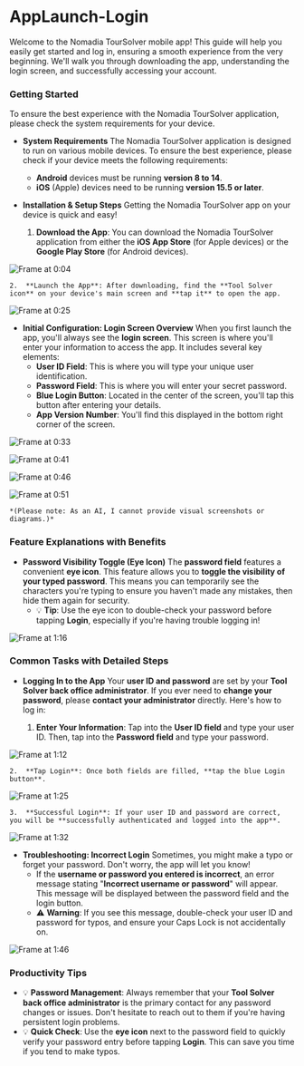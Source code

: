 # AppLaunch-Login

Welcome to the Nomadia TourSolver mobile app! This guide will help you easily get started and log in, ensuring a smooth experience from the very beginning. We'll walk you through downloading the app, understanding the login screen, and successfully accessing your account.

### Getting Started

To ensure the best experience with the Nomadia TourSolver application, please check the system requirements for your device.

*   **System Requirements**
    The Nomadia TourSolver application is designed to run on various mobile devices. To ensure the best experience, please check if your device meets the following requirements:
    *   **Android** devices must be running **version 8 to 14**.
    *   **iOS** (Apple) devices need to be running **version 15.5 or later**.

*   **Installation & Setup Steps**
    Getting the Nomadia TourSolver app on your device is quick and easy!

    1.  **Download the App**: You can download the Nomadia TourSolver application from either the **iOS App Store** (for Apple devices) or the **Google Play Store** (for Android devices).

![Frame at 0:04](../../images/AppLaunch-Login_timestamp_0_to_04.png "Download the Nomadia TourSolver application – App is available on iOS App Store and Google Play Store.")


    2.  **Launch the App**: After downloading, find the **Tool Solver icon** on your device's main screen and **tap it** to open the app.

![Frame at 0:25](../../images/AppLaunch-Login_timestamp_0_to_25.png "Tap the Tool Solver icon – App launches and displays the login screen.")


*   **Initial Configuration: Login Screen Overview**
    When you first launch the app, you'll always see the **login screen**. This screen is where you'll enter your information to access the app. It includes several key elements:
    *   **User ID Field**: This is where you will type your unique user identification.
    *   **Password Field**: This is where you will enter your secret password.
    *   **Blue Login Button**: Located in the center of the screen, you'll tap this button after entering your details.
    *   **App Version Number**: You'll find this displayed in the bottom right corner of the screen.

![Frame at 0:33](../../images/AppLaunch-Login_timestamp_0_to_33.png "App startup – The login screen is displayed, always.")


![Frame at 0:41](../../images/AppLaunch-Login_timestamp_0_to_41.png "Login screen elements – Two text fields appear: one for User ID, one for Password.")


![Frame at 0:46](../../images/AppLaunch-Login_timestamp_0_to_46.png "Login screen element – A blue login button is in the screen's center.")


![Frame at 0:51](../../images/AppLaunch-Login_timestamp_0_to_51.png "Login screen element – The app version number is shown in the bottom right corner.")


    *(Please note: As an AI, I cannot provide visual screenshots or diagrams.)*

### Feature Explanations with Benefits

*   **Password Visibility Toggle (Eye Icon)**
    The **password field** features a convenient **eye icon**. This feature allows you to **toggle the visibility of your typed password**. This means you can temporarily see the characters you're typing to ensure you haven't made any mistakes, then hide them again for security.
    *   💡 **Tip**: Use the eye icon to double-check your password before tapping **Login**, especially if you're having trouble logging in!

![Frame at 1:16](../../images/AppLaunch-Login_timestamp_1_to_16.png "Password field – An eye icon is featured in the password field to toggle visibility.")


### Common Tasks with Detailed Steps

*   **Logging In to the App**
    Your **user ID and password** are set by your **Tool Solver back office administrator**. If you ever need to **change your password**, please **contact your administrator** directly. Here's how to log in:

    1.  **Enter Your Information**: Tap into the **User ID field** and type your user ID. Then, tap into the **Password field** and type your password.

![Frame at 1:12](../../images/AppLaunch-Login_timestamp_1_to_12.png "Enter credentials – User ID and password are typed into their respective fields.")

    2.  **Tap Login**: Once both fields are filled, **tap the blue Login button**.

![Frame at 1:25](../../images/AppLaunch-Login_timestamp_1_to_25.png "Tap the blue login button – The app attempts to log you in.")

    3.  **Successful Login**: If your user ID and password are correct, you will be **successfully authenticated and logged into the app**.

![Frame at 1:32](../../images/AppLaunch-Login_timestamp_1_to_32.png "Correct credentials – User is successfully authenticated and logged into the app.")


*   **Troubleshooting: Incorrect Login**
    Sometimes, you might make a typo or forget your password. Don't worry, the app will let you know!
    *   If the **username or password you entered is incorrect**, an error message stating "**Incorrect username or password**" will appear. This message will be displayed between the password field and the login button.
    *   ⚠️ **Warning**: If you see this message, double-check your user ID and password for typos, and ensure your Caps Lock is not accidentally on.

![Frame at 1:46](../../images/AppLaunch-Login_timestamp_1_to_46.png "Incorrect credentials – An 'incorrect username or password' error message appears between the password field and login button.")


### Productivity Tips

*   💡 **Password Management**: Always remember that your **Tool Solver back office administrator** is the primary contact for any password changes or issues. Don't hesitate to reach out to them if you're having persistent login problems.
*   💡 **Quick Check**: Use the **eye icon** next to the password field to quickly verify your password entry before tapping **Login**. This can save you time if you tend to make typos.